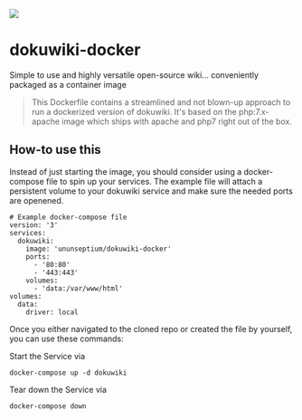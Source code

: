 [![](https://images.microbadger.com/badges/image/ununseptium/dokuwiki-docker.svg)](https://microbadger.com/images/ununseptium/dokuwiki-docker "Get your own image badge on microbadger.com")

# dokuwiki-docker
Simple to use and highly versatile open-source wiki... conveniently packaged as a container image

> This Dockerfile contains a streamlined and not blown-up approach to run a dockerized version of dokuwiki. 
> It's based on the php:7.x-apache image which ships with apache and php7 right out of the box.

## How-to use this

Instead of just starting the image, you should consider using a docker-compose file to spin up your services. The example file will attach a persistent volume to your dokuwiki service and make sure the needed ports are openened.

```
# Example docker-compose file
version: '3'
services:
  dokuwiki:
    image: 'ununseptium/dokuwiki-docker'
    ports:
      - '80:80'
      - '443:443'
    volumes:
      - 'data:/var/www/html'
volumes:
  data:
    driver: local

```

Once you either navigated to the cloned repo or created the file by yourself, you can use these commands:

Start the Service via

`docker-compose up -d dokuwiki`

Tear down the Service via

`docker-compose down`